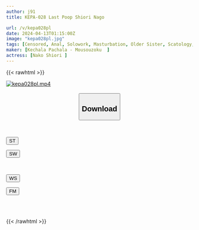 ```yaml
---
author: j91
title: KEPA-028 Last Poop Shiori Nago

url: /v/kepa028pl
date: 2024-04-13T01:15:00Z
image: "kepa028pl.jpg"
tags: [Censored, Anal, Solowork, Masturbation, Older Sister, Scatology, Defecation	]
maker: [Kechala Pachala - Mousouzoku  ]
actress: [Nako Shiori ]
---
```



{{< rawhtml >}}

<div class="video" data-videoid="p4o7O2pDvkCVz0">
    <a href="javascript:;">
        <img src="/v/kepa028pl/kepa028pl.jpg" width="WIDTH" height="HEIGHT" alt="kepa028pl.mp4" loading="lazy">
    </a>
</div>

<script type="text/javascript" src="https://j91.asia/asset/on-demand-st.js"></script>

<br>
  <link rel="stylesheet" href="https://j91.asia/asset/bs5.css">
  
  <center>
  <button class="btn btn-primary" type="button" data-bs-toggle="collapse" data-bs-target=".multi-collapse" aria-expanded="false" aria-controls="multiCollapseExample1 multiCollapseExample2"><h2>Download</h2></button></center>
</p>
<div class="row">
  <div class="col">
    <div class="collapse multi-collapse" id="multiCollapseExample1">
      <div class="card card-body">
	      	      <br>
<div class="buttons">  
<p><a href="https://streamtape.to/v/p4o7O2pDvkCVz0" target="_blank"><button class="btn-hover color-3"><i class="fa fa-download"></i> ST</button></a></p>
<p><a href="https://asnwish.com/jm568qribtgr" target="_blank"><button class="btn-hover color-2"><i class="fa fa-download"></i> SW</button></a></p></div>
    </div>
  </div>
</div>
  <div class="col">
    <div class="collapse multi-collapse" id="multiCollapseExample2">
      <div class="card card-body">
	      <br>
<div class="buttons">
<p><a href="https://wolfstream.tv/aig49mla9uqd"><button class="btn-hover color-9"><i class="fa fa-download"></i> WS</button></a></p>
<p><a href="https://filemoon.sx/d/f4z5lu1dwo75"><button class="btn-hover color-8"><i class="fa fa-download"></i> FM</button></a></p></div>
<br><br>
      </div>
    </div>
  </div>
</div>

{{< /rawhtml >}}